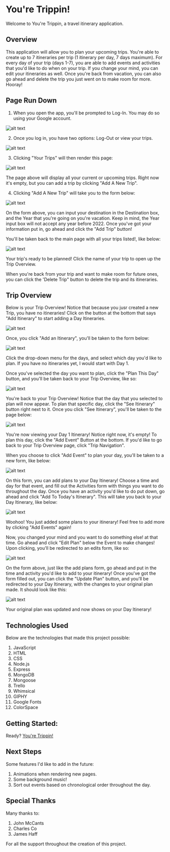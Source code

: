 # You're Trippin!

Welcome to You're Trippin, a travel itinerary application.

## Overview 

This application will allow you to plan your upcoming trips. You're able to create up to 7 itineraries per trip (1 itinerary per day, 7 days maximum). For every day of your trip (days 1-7), you are able to add events and activities that you'd like to do when on your trip. If you change your mind, you can edit your itineraries as well. Once you're back from vacation, you can also go ahead and delete the trip you just went on to make room for more. Hooray!

## Page Run Down

1. When you open the app, you'll be prompted to Log-In. You may do so using your Google account. 

![alt text](https://i.imgur.com/XTe01cH.png)

2. Once you log in, you have two options: Log-Out or view your trips. 

![alt text](https://i.imgur.com/XjX26PU.png)

3. Clicking "Your Trips" will then render this page: 

![alt text](https://i.imgur.com/23kKcVU.png)

The page above will display all your current or upcoming trips. Right now it's empty, but you can add a trip by clicking "Add A New Trip".

4. Clicking "Add A New Trip" will take you to the form below: 

![alt text](https://i.imgur.com/EqPNdm4.png)

On the form above, you can input your destination in the Destination box, and the Year that you're going on you're vacation. Keep in mind, the Year input box will not accept any year before 2022. Once you've got your information put in, go ahead and click the "Add Trip" button! 

You'll be taken back to the main page with all your trips listed!, like below: 

![alt text](https://i.imgur.com/WvSjbzs.png)

Your trip's ready to be planned! Click the name of your trip to open up the Trip Overview. 

When you're back from your trip and want to make room for future ones, you can click the 'Delete Trip" button to delete the trip and its itineraries.

## Trip Overview 

Below is your Trip Overview! Notice that because you jusr created a new Trip, you have no itineraries! Click on the button at the bottom that says "Add Itinerary" to start adding a Day Itineraries. 

![alt text](https://i.imgur.com/P9r6fQa.png) 

Once, you click "Add an Itinerary", you'll be taken to the form below: 

![alt text](https://i.imgur.com/S5oTNJT.png)

Click the drop-down menu for the days, and select which day you'd like to plan. If you have no itineraries yet, I would start with Day 1. 

Once you've selected the day you want to plan, click the "Plan This Day" button, and you'll be taken back to your Trip Overview, like so:

![alt text](https://i.imgur.com/ctQz7Z6.png)

You're back to your Trip Overview! Notice that the day that you selected to plan will now appear. To plan that specific day, click the "See Itinerary" button right next to it. Once you click "See Itinerary", you'll be taken to the page below: 

![alt text](https://i.imgur.com/Z1rls31.png)

You're now viewing your Day 1 Itinerary! Notice right now, it's empty! To plan this day, click the "Add Event" Button at the bottom. If you'd like to go back to your Trip Overview page, click "Trip Navigation". 

When you choose to click "Add Event" to plan your day, you'll be taken to a new form, like below: 

![alt text](https://i.imgur.com/X1zrSA2.png)

On this form, you can add plans to your Day Itinerary! Choose a time and day for that event, and fill out the Activities form with things you want to do throughout the day. Once you have an activity you'd like to do put down, go ahead and click "Add To Today's Itinerary". This will take you back to your Day Itinerary, like below: 

![alt text](https://i.imgur.com/9ow2LOt.png)

Woohoo! You just added some plans to your itinerary! Feel free to add more by clicking "Add Events" again! 

Now, you changed your mind and you want to do something else! at that time. Go ahead and click "Edit Plan" below the Event to make changes! Upon clicking, you'll be redirected to an edits form, like so: 

![alt text](https://i.imgur.com/y50Wce5.png)

On the form above, just like the add plans form, go ahead and put in the time and activity you'd like to add to your itinerary! Once you've got the form filled out, you can click the "Update Plan" button, and you'll be redirected to your Day Itinerary, with the changes to your original plan made. It should look like this:

![alt text](https://i.imgur.com/oqDK2ln.png)

Your original plan was updated and now shows on your Day Itinerary! 


## Technologies Used

Below are the technologies that made this project possible:

1. JavaScript
2. HTML
3. CSS
4. Node.js
5. Express
6. MongoDB
7. Mongoose
8. Trello
9. Whimsical
10. GIPHY
11. Google Fonts
12. ColorSpace


## Getting Started:

Ready?
[You're Trippin!](https://youre-trippin.herokuapp.com/)


## Next Steps

Some features I'd like to add in the future: 

1. Animations when rendering new pages.
2. Some background music!
3. Sort out events based on chronological order throughout the day.


## Special Thanks

Many thanks to:

1. John McCants
2. Charles Co
3. James Haff 

For all the support throughout the creation of this project. 